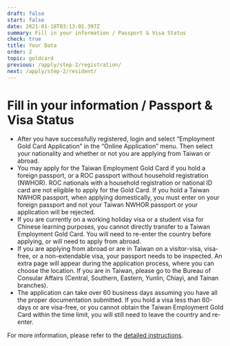 ```yaml
---
draft: false
start: false
date: 2021-01-18T03:13:01.397Z
summary: Fill in your information / Passport & Visa Status
check: true
title: Your Data
order: 2
topic: goldcard
previous: /apply/step-2/registration/
next: /apply/step-2/resident/
---
```


# Fill in your information / Passport & Visa Status

-   After you have successfully registered, login and select “Employment Gold Card Application” in the “Online Application” menu. Then select your nationality and whether or not you are applying from Taiwan or abroad.
-   You may apply for the Taiwan Employment Gold Card if you hold a foreign passport, or a ROC passport without household registration (NWHOR). ROC nationals with a household registration or national ID card are not eligible to apply for the Gold Card. If you hold a Taiwan NWHOR passport, when applying domestically, you must enter on your foreign passport and not your Taiwan NWHOR passport or your application will be rejected.
-   If you are currently on a working holiday visa or a student visa for Chinese learning purposes, you cannot directly transfer to a Taiwan Employment Gold Card. You will need to re-enter the country before applying, or will need to apply from abroad.
-   If you are applying from abroad or are in Taiwan on a visitor-visa, visa-free, or a non-extendable visa, your passport needs to be inspected. An extra page will appear during the application process, where you can choose the location. If you are in Taiwan, please go to the Bureau of Consular Affairs (Central, Southern, Eastern, Yunlin, Chiayi, and Tainan branches).
-   The application can take over 60 business days assuming you have all the proper documentation submitted. If you hold a visa less than 60-days or are visa-free, or you cannot obtain the Taiwan Employment Gold Card within the time limit, you will still need to leave the country and re-enter.

For more information, please refer to the [detailed instructions](/en/application/#online-application).
